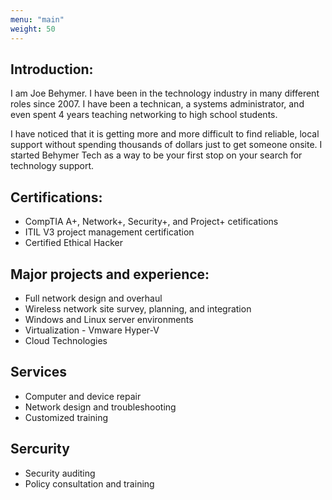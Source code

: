 ```yaml
---
menu: "main"
weight: 50
---
```

## Introduction:
I am Joe Behymer. I have been in the technology industry in many different roles since 2007. I have been a technican, a systems administrator, and even spent 4 years teaching networking to high school students. 

I have noticed that it is getting more and more difficult to find reliable, local support without spending thousands of dollars just to get someone onsite. I started Behymer Tech as a way to be your first stop on your search for technology support. 

## Certifications:
- CompTIA A+, Network+, Security+, and Project+ cetifications
- ITIL V3 project management certification
- Certified Ethical Hacker

## Major projects and experience:
- Full network design and overhaul
- Wireless network site survey, planning, and integration
- Windows and Linux server environments
- Virtualization - Vmware Hyper-V
- Cloud Technologies

## Services
- Computer and device repair
- Network design and troubleshooting
- Customized training

## Sercurity
- Security auditing
- Policy consultation and training